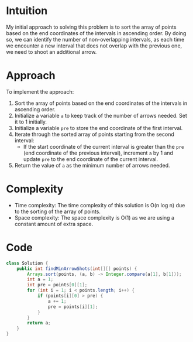 # Intuition
My initial approach to solving this problem is to sort the array of points based on the end coordinates of the intervals in ascending order. By doing so, we can identify the number of non-overlapping intervals, as each time we encounter a new interval that does not overlap with the previous one, we need to shoot an additional arrow.

# Approach
To implement the approach:
1. Sort the array of points based on the end coordinates of the intervals in ascending order.
2. Initialize a variable `a` to keep track of the number of arrows needed. Set it to 1 initially.
3. Initialize a variable `pre` to store the end coordinate of the first interval.
4. Iterate through the sorted array of points starting from the second interval:
    - If the start coordinate of the current interval is greater than the `pre` (end coordinate of the previous interval), increment `a` by 1 and update `pre` to the end coordinate of the current interval.
5. Return the value of `a` as the minimum number of arrows needed.

# Complexity
- Time complexity: The time complexity of this solution is O(n log n) due to the sorting of the array of points.
- Space complexity: The space complexity is O(1) as we are using a constant amount of extra space.

# Code
```java
class Solution {
    public int findMinArrowShots(int[][] points) {
        Arrays.sort(points, (a, b) -> Integer.compare(a[1], b[1]));
        int a = 1;
        int pre = points[0][1];
        for (int i = 1; i < points.length; i++) {
            if (points[i][0] > pre) {
                a += 1;
                pre = points[i][1];
            }
        }
        return a;
    }
}
